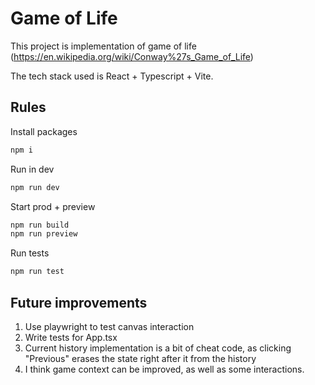 # Game of Life

This project is implementation of game of life (https://en.wikipedia.org/wiki/Conway%27s_Game_of_Life)

The tech stack used is React + Typescript + Vite.

## Rules

Install packages

```bash
npm i
```

Run in dev
```bash
npm run dev
```

Start prod + preview
```bash
npm run build
npm run preview
```

Run tests
```bash
npm run test
```

## Future improvements
1. Use playwright to test canvas interaction
1. Write tests for App.tsx
1. Current history implementation is a bit of cheat code, as clicking "Previous" erases the state right after it from the history
1. I think game context can be improved, as well as some interactions.
